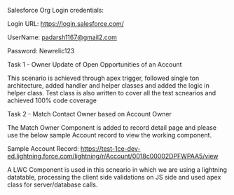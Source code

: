 Salesforce Org Login credentials:

Login URL: https://login.salesforce.com/

UserName: padarsh1167@gmail2.com

Password: Newrelic123

Task 1 - Owner Update of Open Opportunities of an Account

This scenario is achieved through apex trigger, followed single ton architecture, added handler and helper classes and added the logic in helper class. Test class is also written to cover all the test scnearios and achieved 100% code coverage

Task 2 - Match Contact Owner based on Account Owner

The Match Owner Component is added to record detail page and please use the below sample Account record to view the working component.

Sample Account Record: https://test-1ce-dev-ed.lightning.force.com/lightning/r/Account/0018c00002DPFWPAA5/view

A LWC Component is used in this scneario in which we are using a lightning datatable, processing the client side validations on JS side and used apex class for server/database calls. 
